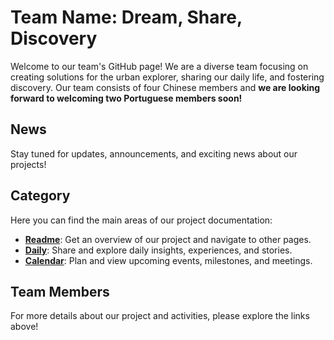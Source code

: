 # Team Name: Dream, Share, Discovery

Welcome to our team's GitHub page! We are a diverse team focusing on creating solutions for the urban explorer, sharing our daily life, and fostering discovery. Our team consists of four Chinese members and **we are looking forward to welcoming two Portuguese members soon!**

## News

Stay tuned for updates, announcements, and exciting news about our projects!

## Category

Here you can find the main areas of our project documentation:

- [**Readme**](./README.md): Get an overview of our project and navigate to other pages.
- [**Daily**](./DAILY.md): Share and explore daily insights, experiences, and stories.
- [**Calendar**](./CALENDER.md): Plan and view upcoming events, milestones, and meetings.

## Team Members







For more details about our project and activities, please explore the links above!
